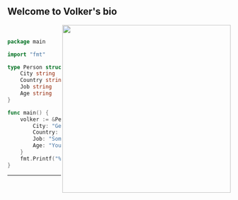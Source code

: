 ## Welcome to Volker's bio
<img align='right' src="https://github-readme-stats.vercel.app/api?username=vschwaberow&show_icons=true&theme=radical" width="380">
<br/>

```go
package main

import "fmt"

type Person struct {
    City string
    Country string
    Job string
    Age string
}

func main() {
    volker := &Person {
        City: "Gelsenkirchen",
        Country: "Germany",
        Job: "Something with IT",
        Age: "Youth with home computers at Karstadt"
    }
    fmt.Printf("%#v\n", volker)
}
```
---
